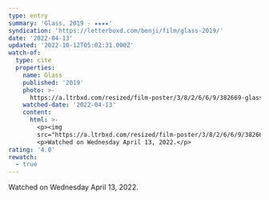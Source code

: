 ```yaml
---
type: entry
summary: 'Glass, 2019 - ★★★★'
syndication: 'https://letterboxd.com/benji/film/glass-2019/'
date: '2022-04-13'
updated: '2022-10-12T05:02:31.000Z'
watch-of:
  type: cite
  properties:
    name: Glass
    published: '2019'
    photo: >-
      https://a.ltrbxd.com/resized/film-poster/3/8/2/6/6/9/382669-glass-0-600-0-900-crop.jpg?v=23c456ff6d
    watched-date: '2022-04-13'
    content:
      html: >-
        <p><img
        src="https://a.ltrbxd.com/resized/film-poster/3/8/2/6/6/9/382669-glass-0-600-0-900-crop.jpg?v=23c456ff6d"/></p>
        <p>Watched on Wednesday April 13, 2022.</p>
rating: '4.0'
rewatch:
  - true
---
```

Watched on Wednesday April 13, 2022.
